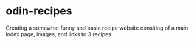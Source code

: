 # odin-recipes

Creating a somewhat funny and basic recipe website consiting of a main index page, images, and links to 3 recipes